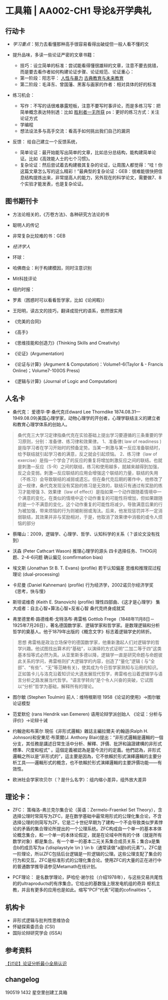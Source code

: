 # 工具箱 | AA002-CH1 导论&开学典礼

## 行动卡
- *学习重点*：努力去看懂那种高手很容易看得出破绽但一般人看不懂的文

- 提升品味，多读一些论证严密的文章书籍：
  - 技巧：设立简单的标准：尝试能看得懂很雄辩的文章，注意不要去挑错，而是要去看作者如何构建论证步骤、论证规范、论证重心：
  - 第一阶段：阳志平：
   [人性与暴力](https://www.yangzhiping.com/psy/HumanityAndViolence.html)
   [古典教育与未来教育](https://www.yangzhiping.com/psy/Classical-education-and-Future-education.html)
  - 第二阶段：毛泽东、曾国藩、黑客与画家的作者：相对具体的好的标准

- 练习机会：
  - 写作：不写的话很难暴露短板，注意不要写时事评论，而是多练习写：把简单概念表达特别透：比如 [胜利者一无所获](https://www.yangzhiping.com/column/Winner-Take-Nothing.html)
  ps：更好的练习方式：关注论证方式
  - 学编程
  - 想法设法多与高手交流：看高手如何挑出我们自己的漏洞

- 反馈：
  给自己建立一个反馈系统，
  - 简单论证：最开始能写出简单的文章，比如总分总结构，能构建简单论证。比如《高效能人士的七个习惯》。
  - 复杂论证：然后尝试着去构建极其复杂的论证，让周围人都觉得：“哇！你这篇文章怎么写的这么精彩！”最典型的复杂论证：GEB：很难能很快把信息结构提炼出来，非常提高人的能力，另外现在的科学论文，需要做7、8个实验才能发表，也是复杂论证。

## 图书期刊卡
- 方法论相关的，《万卷方法》、各种研究方法论的书
- 聪明人的传记
- 非常复杂比较难的书：GEB

- *经济学人*
- 环球：
- 哈佛商业：利于构建模因，同时注意识别
- Mit科技评论
- 纽约时报：

- 罗素（困惑时可以看看哲学家，比如《论闲暇》）
- 王阳明，读古文的技巧，翻译成现代的语系，依然很实用
- 《完美的合同》
- 《高手》

- 《思维技能和创造力》(Thinking Skills and Creativity)
- 《论证》(Argumentation)
- 《论证与计算》(Argument & Computation)：Volume1-6(Taylor & - Francis Online)；Volume7-10(IOS Press)
- 《逻辑与计算》(Journal of Logic and Computation)

## 人名卡
- 桑代克：
爱德华·李·桑代克(Edward Lee Thorndike 1874.08.31—1949.08.09)美国心理学家，动物心理学的开创者，心理学联结主义的建立者和教育心理学体系的创始人。
>桑代克三大学习定律指桑代克在实验基础上提出学习要遵循的三条重要的学习原则，分别：准备律、练习律和效果律。
1、准备律( law of readiness )是指学习者在学习开始时的预备定势。当某一刺激与某一反应准备联结时，给予联结就引起学习者的满意，反之就会引起烦恼。
2、练习律（law of exercise）是指一个学会了的反应的重复将增加刺激反应之间的联结。也就是刺激—反应（S-R）之间的联结，练习和使用越多，就越来越得到加强，反之会变弱。刺激—反应联结的应用会增强这个联结的力量，联结的失用（不练习）会导致联结的减弱或遗忘。但在桑代克后期的著作中，他修改了这一规律，桑代克发现没有奖励的练习是无效的，联结只有通过有奖励的练习才能增强
3、效果律（law of effect）是指如果一个动作跟随着情境中一个满意的变化，在类似的情境中这个动作重复的可能性将增加，但如果跟随的是一个不满意的变化，这个动作重复的可能性将减少。导致满意后果的行为被加强，带来烦恼的行为则被削弱或淘汰。后来，他发现惩罚并不一定消弱联结，其效果并非与奖励相对，于是，他取消了效果律中消极的或令人烦恼的部分

- 蔡曙山：2009，逻辑学、心理学、哲学、认知科学的关系（？该论文没有找到）

- 沃森 (Peter Cathcart Wason)
推理心理学的源头
四卡选择任务、THOG问题、2-4-6问题
确认偏见 (comfirmation bias)

- 埃文斯 (Jonathan St B. T. Evans) (profile)
若干认知偏差
思维和推理双过程理论 (dual-processing)

- 卡尼曼 (Daniel Kahneman) (profile)
行为经济学，2002诺贝尔经济学奖
《思考，快与慢》

- 斯坦诺维奇 (Keith E. Stanovich) (profile)
理性四部曲、《这才是心理学》
集大成者：自主心智+算法心智+反省心智
桑代克终身成就奖

- 弗里德里希·路德维希·戈特洛布·弗雷格
Gottlob Frege（1848年11月8日－1925年7月26日），著名德国数学家、逻辑学家和哲学家。是数理逻辑和分析哲学的奠基人。他于1879年出版的《概念文字》标志着逻辑学史的转折。
>思想
弗雷格是政治立场保守的德国数学家，他重新激起人们对逻辑学的哲学兴趣。他试图找出算术的“基础”，以演绎的方式证明“二加二等于四”这类基本恒等式必然为真。从亚里斯多德以降，逻辑学一直是研究命题与命题彼此关系的学问，弗雷格则扩大逻辑学的内容，创造了“量化”逻辑 ( 与“全部”、“有些”、“无”等范畴有关)，使其成为今日哲学家熟知与沿用的知识。正如笛卡儿与洛克沿着知识论大道发展现代哲学，弗雷格也沿着逻辑学与语言分析之路发展当代哲学。“语言学转向”是个令人兴奋的突破，它试图以“分析”哲学为基础，解释所有的理论。

- 图尔敏 (Stephen Toulmin)
前人：维特根斯坦
1958《论证的使用》→图尔敏论证模型

- 范爱默伦 (rans Hendrik van Eemeren)
语用论辩学派创始人
《论证：分析与评价》→论辩十诫

- 约翰逊和布莱尔
現任《非形式邏輯》雜誌主編拉爾夫·約翰遜(Ralph H. Johnson)和安東尼·布萊爾(J. Anthony Blair)提出：“非形式邏輯是邏輯的一個分支，其任務是講述日常生活中分析、解釋、評價、批評和論證建構的非形式標準、尺度和程式” 。這個定義被認為是當今流行的定義。他們認為，非形式邏輯之所以是“非形式的”，這主要是因為，它不依賴於形式演繹邏輯的主要分析工具——邏輯形式的概念，也不依賴於形式演繹邏輯的主要評價功能——有效性。

- 欧洲社会学家坎贝尔（？是什么名字）：组内缩小差异，组外放大差异

## 理论卡：
- ZFC：
策梅洛-弗兰克尔集合论（英语：Zermelo-Fraenkel Set Theory），含选择公理时常简写为ZFC，是在数学基础中最常用形式的公理化集合论，不含选择公理的则简写为ZF。它是二十世纪早期为了建构一个不会导致类似罗素悖论的矛盾的集合理论所提出的一个公理系统。ZFC构成自一个单一的基本本体论概念集合，和一个单一的本体论假定，就是在论域中所有的个体（就是所有数学对象）都是集合。有一个单一的基本二元关系集合成员关系；集合a是集合b的成员写为a {\displaystyle \in } \in b（通常读做"a是b的元素"）。ZFC是一阶理论，所以ZFC包括后台逻辑是一阶逻辑的公理。这些公理支配了集合的行为和交互。ZFC是标准形式的公理化集合论。使用ZFC的大量的正在进行中的普通数学推导请参见Metamath在线计划。

- PCF理论：
是名数学理论，萨哈伦·谢尔拉（介绍1978年），与这些交易共尾性的的ultraproducts的有序集合。它给出的基数强上限发电机组的奇异 枢机主教，并且有更多的应用也是如此。缩写“PCF”代表“可能的cofinalities ”。

## 机构卡
- 非形式逻辑与批判性思维协会
- 怀疑探索委员会 (CSI)
- 国际论辩研究学会 (ISSA)

## 参考资料
[【讨论】论证分析最小全局认识](https://m.openmindclub.com/stu/AA002/discussion/bdfb53f9-de97-4eae-b41c-bbb9858c9986)

## changelog
190519 1432 星空里创建工具箱
